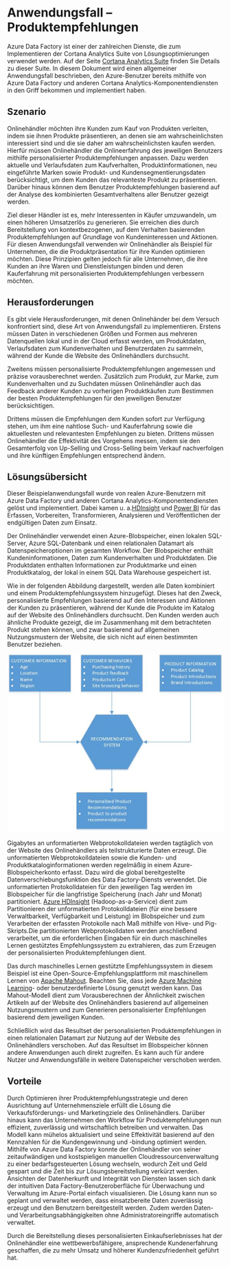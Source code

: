 <properties 
	pageTitle="Data Factory-Anwendungsfall – Produktempfehlungen" 
	description="Informationen zu einem Anwendungsfall, der mithilfe von Azure Data Factory zusammen mit anderen Diensten implementiert wurde." 
	services="data-factory" 
	documentationCenter="" 
	authors="spelluru" 
	manager="jhubbard" 
	editor="monicar"/>


<tags 
	ms.service="data-factory" 
	ms.workload="data-services" 
	ms.tgt_pltfrm="na" 
	ms.devlang="na" 
	ms.topic="article" 
	ms.date="07/29/2015" 
	ms.author="spelluru"/>


# Anwendungsfall – Produktempfehlungen 

Azure Data Factory ist einer der zahlreichen Dienste, die zum Implementieren der Cortana Analytics Suite von Lösungsoptimierungen verwendet werden. Auf der Seite [Cortana Analytics Suite](http://www.microsoft.com/cortanaanalytics) finden Sie Details zu dieser Suite. In diesem Dokument wird einen allgemeiner Anwendungsfall beschrieben, den Azure-Benutzer bereits mithilfe von Azure Data Factory und anderen Cortana Analytics-Komponentendiensten in den Griff bekommen und implementiert haben.

## Szenario

Onlinehändler möchten ihre Kunden zum Kauf von Produkten verleiten, indem sie ihnen Produkte präsentieren, an denen sie am wahrscheinlichsten interessiert sind und die sie daher am wahrscheinlichsten kaufen werden. Hierfür müssen Onlinehändler die Onlineerfahrung des jeweiligen Benutzers mithilfe personalisierter Produktempfehlungen anpassen. Dazu werden aktuelle und Verlaufsdaten zum Kaufverhalten, Produktinformationen, neu eingeführte Marken sowie Produkt- und Kundensegmentierungsdaten berücksichtigt, um dem Kunden das relevanteste Produkt zu präsentieren. Darüber hinaus können dem Benutzer Produktempfehlungen basierend auf der Analyse des kombinierten Gesamtverhaltens aller Benutzer gezeigt werden.

Ziel dieser Händler ist es, mehr Interessenten in Käufer umzuwandeln, um einen höheren Umsatzerlös zu generieren. Sie erreichen dies durch Bereitstellung von kontextbezogenen, auf dem Verhalten basierenden Produktempfehlungen auf Grundlage von Kundeninteressen und Aktionen. Für diesen Anwendungsfall verwenden wir Onlinehändler als Beispiel für Unternehmen, die die Produktpräsentation für ihre Kunden optimieren möchten. Diese Prinzipien gelten jedoch für alle Unternehmen, die ihre Kunden an ihre Waren und Dienstleistungen binden und deren Kauferfahrung mit personalisierten Produktempfehlungen verbessern möchten.

## Herausforderungen

Es gibt viele Herausforderungen, mit denen Onlinehänder bei dem Versuch konfrontiert sind, diese Art von Anwendungsfall zu implementieren. Erstens müssen Daten in verschiedenen Größen und Formen aus mehreren Datenquellen lokal und in der Cloud erfasst werden, um Produktdaten, Verlaufsdaten zum Kundenverhalten und Benutzerdaten zu sammeln, während der Kunde die Website des Onlinehändlers durchsucht.

Zweitens müssen personalisierte Produktempfehlungen angemessen und präzise vorausberechnet werden. Zusätzlich zum Produkt, zur Marke, zum Kundenverhalten und zu Suchdaten müssen Onlinehändler auch das Feedback anderer Kunden zu vorherigen Produktkäufen zum Bestimmen der besten Produktempfehlungen für den jeweiligen Benutzer berücksichtigen.

Drittens müssen die Empfehlungen dem Kunden sofort zur Verfügung stehen, um ihm eine nahtlose Such- und Kauferfahrung sowie die aktuellesten und relevantesten Empfehlungen zu bieten. Drittens müssen Onlinehändler die Effektivität des Vorgehens messen, indem sie den Gesamterfolg von Up-Selling und Cross-Selling beim Verkauf nachverfolgen und ihre künftigen Empfehlungen entsprechend ändern.

## Lösungsübersicht

Dieser Beispielanwendungsfall wurde von realen Azure-Benutzern mit Azure Data Factory und anderen Cortana Analytics-Komponentendiensten gelöst und implementiert. Dabei kamen u. a.[HDInsight](http://azure.microsoft.com/services/hdinsight/) und [Power BI](https://powerbi.microsoft.com/) für das Erfassen, Vorbereiten, Transformieren, Analysieren und Veröffentlichen der endgültigen Daten zum Einsatz.

Der Onlinehändler verwendet einen Azure-Blobspeicher, einen lokalen SQL-Server, Azure SQL-Datenbank und einen relationalen Datamart als Datenspeicheroptionen im gesamten Workflow. Der Blobspeicher enthält Kundeninformationen, Daten zum Kundenverhalten und Produktdaten. Die Produktdaten enthalten Informationen zur Produktmarke und einen Produktkatalog, der lokal in einem SQL Data Warehouse gespeichert ist.

Wie in der folgenden Abbildung dargestellt, werden alle Daten kombiniert und einem Produktempfehlungssystem hinzugefügt. Dieses hat den Zweck, personalisierte Empfehlungen basierend auf den Interessen und Aktionen der Kunden zu präsentieren, während der Kunde die Produkte im Katalog auf der Website des Onlinehändlers durchsucht. Den Kunden werden auch ähnliche Produkte gezeigt, die im Zusammenhang mit dem betrachteten Produkt stehen können, und zwar basierend auf allgemeinen Nutzungsmustern der Website, die sich nicht auf einen bestimmten Benutzer beziehen.

![Anwendungsfalldiagramm](./media/data-factory-product-reco-usecase/diagram-1.png)

Gigabytes an unformatierten Webprotokolldateien werden tagtäglich von der Website des Onlinehändlers als teilstrukturierte Daten erzeugt. Die unformatierten Webprotokolldateien sowie die Kunden- und Produktkataloginformationen werden regelmäßig in einem Azure-Blobspeicherkonto erfasst. Dazu wird die global bereitgestellte Datenverschiebungsfunktion des Data Factory-Diensts verwendet. Die unformatierten Protokolldateien für den jeweiligen Tag werden im Blobspeicher für die langfristige Speicherung (nach Jahr und Monat) partitioniert. [Azure HDInsight](http://azure.microsoft.com/services/hdinsight/) (Hadoop-as-a-Service) dient zum Partitionieren der unformatierten Protokolldateien (für eine bessere Verwaltbarkeit, Verfügbarkeit und Leistung) im Blobspeicher und zum Verarbeiten der erfassten Protokolle nach Maß mithilfe von Hive- und Pig-Skripts.Die partitionierten Webprotokolldaten werden anschließend verarbeitet, um die erforderlichen Eingaben für ein durch maschinelles Lernen gestütztes Empfehlungssystem zu extrahieren, das zum Erzeugen der personalisierten Produktempfehlungen dient.

Das durch maschinelles Lernen gestützte Empfehlungssystem in diesem Beispiel ist eine Open-Source-Empfehlungsplattform mit maschinellem Lernen von [Apache Mahout](http://mahout.apache.org/). Beachten Sie, dass jede [Azure Machine Learning](http://azure.microsoft.com/services/machine-learning/)- oder benutzerdefinierte Lösung genutzt werden kann. Das Mahout-Modell dient zum Vorausberechnen der Ähnlichkeit zwischen Artikeln auf der Website des Onlinehändlers basierend auf allgemeinen Nutzungsmustern und zum Generieren personalisierter Empfehlungen basierend dem jeweiligen Kunden.

Schließlich wird das Resultset der personalisierten Produktempfehlungen in einen relationalen Datamart zur Nutzung auf der Website des Onlinehändlers verschoben. Auf das Resultset im Blobspeicher können andere Anwendungen auch direkt zugreifen. Es kann auch für andere Nutzer und Anwendungsfälle in weitere Datenspeicher verschoben werden.

## Vorteile

Durch Optimieren ihrer Produktempfehlungsstrategie und deren Ausrichtung auf Unternehmensziele erfüllt die Lösung die Verkaufsförderungs- und Marketingziele des Onlinehändlers. Darüber hinaus kann das Unternehmen den Workflow für Produktempfehlungen nun effizient, zuverlässig und wirtschaftlich betreiben und verwalten. Das Modell kann mühelos aktualisiert und seine Effektivität basierend auf den Kennzahlen für die Kundengewinnung und -bindung optimiert werden. Mithilfe von Azure Data Factory konnte der Onlinehändler von seiner zeitaufwändigen und kostspieligen manuellen Cloudressourcenverwaltung zu einer bedarfsgesteuerten Lösung wechseln, wodurch Zeit und Geld gespart und die Zeit bis zur Lösungsbereitstellung verkürzt werden. Ansichten der Datenherkunft und Integrität von Diensten lassen sich dank der intuitiven Data Factory-Benutzeroberfläche für Überwachung und Verwaltung im Azure-Portal einfach visualisieren. Die Lösung kann nun so geplant und verwaltet werden, dass einsatzbereite Daten zuverlässig erzeugt und den Benutzern bereitgestellt werden. Zudem werden Daten- und Verarbeitungsabhängigkeiten ohne Administratoreingriffe automatisch verwaltet.

Durch die Bereitstellung dieses personalisierten Einkaufserlebnisses hat der Onlinehändler eine wettbewerbsfähigere, ansprechende Kundenerfahrung geschaffen, die zu mehr Umsatz und höherer Kundenzufriedenheit geführt hat.



  

<!---HONumber=August15_HO6-->
